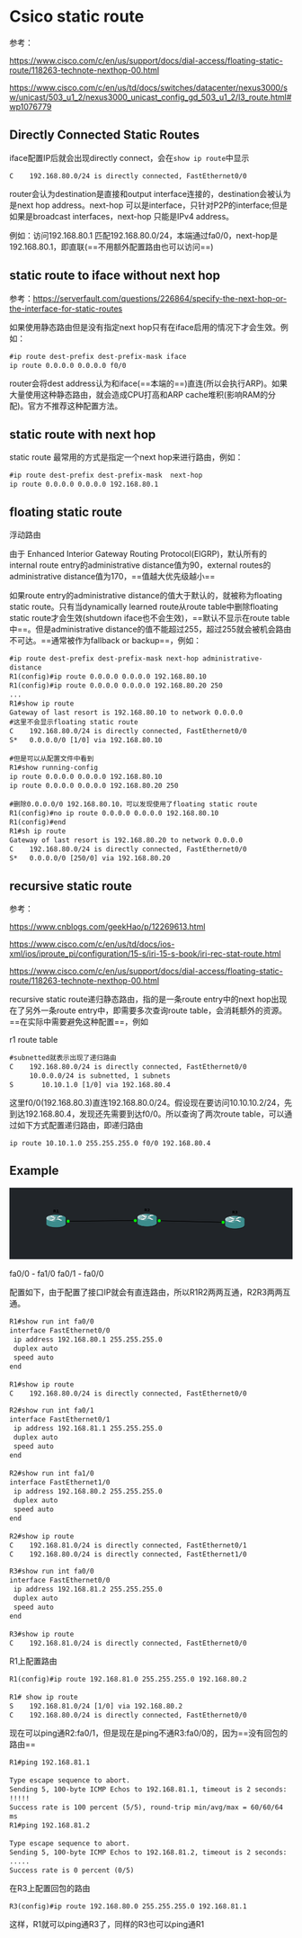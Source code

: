 # Csico static route

参考：

https://www.cisco.com/c/en/us/support/docs/dial-access/floating-static-route/118263-technote-nexthop-00.html

https://www.cisco.com/c/en/us/td/docs/switches/datacenter/nexus3000/sw/unicast/503_u1_2/nexus3000_unicast_config_gd_503_u1_2/l3_route.html#wp1076779

## Directly Connected Static Routes

iface配置IP后就会出现directly connect，会在`show ip route`中显示

```
C    192.168.80.0/24 is directly connected, FastEthernet0/0
```

router会认为destination是直接和output interface连接的，destination会被认为是next hop address。next-hop 可以是interface，只针对P2P的interface;但是如果是broadcast interfaces，next-hop 只能是IPv4 address。

例如：访问192.168.80.1 匹配192.168.80.0/24，本端通过fa0/0，next-hop是192.168.80.1，即直联(==不用额外配置路由也可以访问==)

## static route to iface without next hop

参考：https://serverfault.com/questions/226864/specify-the-next-hop-or-the-interface-for-static-routes

如果使用静态路由但是没有指定next hop只有在iface启用的情况下才会生效。例如：

```
#ip route dest-prefix dest-prefix-mask iface
ip route 0.0.0.0 0.0.0.0 f0/0
```

router会将dest address认为和iface(==本端的==)直连(所以会执行ARP)。如果大量使用这种静态路由，就会造成CPU打高和ARP cache堆积(影响RAM的分配)。官方不推荐这种配置方法。

## static route with next hop

static route 最常用的方式是指定一个next hop来进行路由，例如：

```
#ip route dest-prefix dest-prefix-mask  next-hop
ip route 0.0.0.0 0.0.0.0 192.168.80.1
```

## floating static route 

浮动路由

由于 Enhanced Interior Gateway Routing Protocol(EIGRP)，默认所有的internal route entry的administrative distance值为90，external routes的administrative distance值为170，==值越大优先级越小==

如果route entry的administrative distance的值大于默认的，就被称为floating static route。只有当dynamically learned route从route table中删除floating static route才会生效(shutdown iface也不会生效)，==默认不显示在route table中==。但是administrative distance的值不能超过255，超过255就会被机会路由不可达。==通常被作为fallback or backup==，例如：

```
#ip route dest-prefix dest-prefix-mask next-hop administrative-distance
R1(config)#ip route 0.0.0.0 0.0.0.0 192.168.80.10 
R1(config)#ip route 0.0.0.0 0.0.0.0 192.168.80.20 250
...
R1#show ip route
Gateway of last resort is 192.168.80.10 to network 0.0.0.0
#这里不会显示floating static route
C    192.168.80.0/24 is directly connected, FastEthernet0/0
S*   0.0.0.0/0 [1/0] via 192.168.80.10

#但是可以从配置文件中看到
R1#show running-config
ip route 0.0.0.0 0.0.0.0 192.168.80.10
ip route 0.0.0.0 0.0.0.0 192.168.80.20 250

#删除0.0.0.0/0 192.168.80.10，可以发现使用了floating static route
R1(config)#no ip route 0.0.0.0 0.0.0.0 192.168.80.10
R1(config)#end
R1#sh ip route
Gateway of last resort is 192.168.80.20 to network 0.0.0.0
C    192.168.80.0/24 is directly connected, FastEthernet0/0
S*   0.0.0.0/0 [250/0] via 192.168.80.20

```

## recursive static route

参考：

https://www.cnblogs.com/geekHao/p/12269613.html

https://www.cisco.com/c/en/us/td/docs/ios-xml/ios/iproute_pi/configuration/15-s/iri-15-s-book/iri-rec-stat-route.html

https://www.cisco.com/c/en/us/support/docs/dial-access/floating-static-route/118263-technote-nexthop-00.html

recursive static route递归静态路由，指的是一条route entry中的next hop出现在了另外一条route entry中，即需要多次查询route table，会消耗额外的资源。==在实际中需要避免这种配置==，例如

r1 route table

```
#subnetted就表示出现了递归路由
C    192.168.80.0/24 is directly connected, FastEthernet0/0
     10.0.0.0/24 is subnetted, 1 subnets
S       10.10.1.0 [1/0] via 192.168.80.4
```

这里f0/0(192.168.80.3)直连192.168.80.0/24。假设现在要访问10.10.10.2/24，先到达192.168.80.4，发现还先需要到达f0/0。所以查询了两次route table，可以通过如下方式配置递归路由，即递归路由

```
ip route 10.10.1.0 255.255.255.0 f0/0 192.168.80.4
```

## Example

![2021-12-08_22-23](https://github.com/dhay3/image-repo/raw/master/20211208/2021-12-08_22-23.1itbzvxllp0g.png)

fa0/0 - fa1/0 fa0/1 - fa0/0	

配置如下，由于配置了接口IP就会有直连路由，所以R1R2两两互通，R2R3两两互通。

```
R1#show run int fa0/0
interface FastEthernet0/0
 ip address 192.168.80.1 255.255.255.0
 duplex auto
 speed auto
end

R1#show ip route
C    192.168.80.0/24 is directly connected, FastEthernet0/0
```

```
R2#show run int fa0/1
interface FastEthernet0/1
 ip address 192.168.81.1 255.255.255.0
 duplex auto
 speed auto
end

R2#show run int fa1/0
interface FastEthernet1/0
 ip address 192.168.80.2 255.255.255.0
 duplex auto
 speed auto
end

R2#show ip route
C    192.168.81.0/24 is directly connected, FastEthernet0/1
C    192.168.80.0/24 is directly connected, FastEthernet1/0
```

```
R3#show run int fa0/0
interface FastEthernet0/0
 ip address 192.168.81.2 255.255.255.0
 duplex auto
 speed auto
end

R3#show ip route
C    192.168.81.0/24 is directly connected, FastEthernet0/0
```

R1上配置路由

```
R1(config)#ip route 192.168.81.0 255.255.255.0 192.168.80.2

R1# show ip route
S    192.168.81.0/24 [1/0] via 192.168.80.2
C    192.168.80.0/24 is directly connected, FastEthernet0/0
```

现在可以ping通R2:fa0/1，但是现在是ping不通R3:fa0/0的，因为==没有回包的路由==

```
R1#ping 192.168.81.1

Type escape sequence to abort.
Sending 5, 100-byte ICMP Echos to 192.168.81.1, timeout is 2 seconds:
!!!!!
Success rate is 100 percent (5/5), round-trip min/avg/max = 60/60/64 ms
R1#ping 192.168.81.2

Type escape sequence to abort.
Sending 5, 100-byte ICMP Echos to 192.168.81.2, timeout is 2 seconds:
.....
Success rate is 0 percent (0/5)
```

在R3上配置回包的路由

```
R3(config)#ip route 192.168.80.0 255.255.255.0 192.168.81.1
```

这样，R1就可以ping通R3了，同样的R3也可以ping通R1

